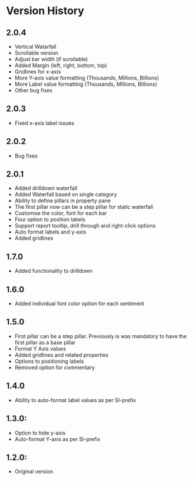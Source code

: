 # Version History

## 2.0.4

- Vertical Watarfall
- Scrollable version
- Adjust bar width (if scrollable)
- Added Margin (left, right, bottom, top)
- Gridlines for x-axis
- More Y-axis value formatting (Thousands, Millions, Billions)
- More Label value formatting (Thousands, Millions, Billions)
- Other bug fixes

## 2.0.3

- Fixed x-axis label issues

## 2.0.2

- Bug fixes

## 2.0.1

- Added drilldown waterfall
- Added Waterfall based on single category
- Ability to define pillars in property pane
- The first pillar now can be a step pillar for static waterfall 
- Customise the color, font for each bar
- Four option to position labels 
- Support report tooltip, drill through and right-click options
- Auto format labels and y-axis
- Added gridlines
    

## 1.7.0

- Added functionality to drilldown

## 1.6.0

- Added individual font color option for each sentiment

## 1.5.0

- First pillar can be a step pillar. Previously is was mandatory to have the first pillar as a base pillar
- Format Y Axis values
- Added gridlines and related properties
- Options to positioning labels
- Removed option for commentary

## 1.4.0

- Ability to auto-format label values as per SI-prefix

## 1.3.0: 

- Option to hide y-axis
- Auto-format Y-axis as per SI-prefix

## 1.2.0: 

- Original version
